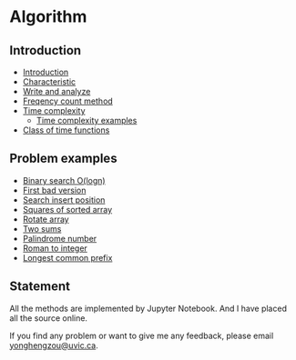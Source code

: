 # Algorithm
## Introduction
- [Introduction](https://github.com/YonghengZou/Algorithm/blob/main/01introduction/01_introduction.ipynb)
- [Characteristic](https://github.com/YonghengZou/Algorithm/blob/main/01introduction/02_characteristics.ipynb)
- [Write and analyze](https://github.com/YonghengZou/Algorithm/blob/main/01introduction/03_writeAnalysis.ipynb)
- [Freqency count method](https://github.com/YonghengZou/Algorithm/blob/main/01introduction/04_freqency.ipynb)
- [Time complexity](https://github.com/YonghengZou/Algorithm/blob/main/01introduction/051_timeComplexity.ipynb)
  - [Time complexity examples](https://github.com/YonghengZou/Algorithm/blob/main/01introduction/052_timeComplexity.ipynb)
- [Class of time functions](https://github.com/YonghengZou/Algorithm/blob/main/01introduction/6_classesFunction.ipynb)

## Problem examples
- [Binary search O(logn)](https://github.com/YonghengZou/Algorithm/blob/main/examples/001_binarySearch.ipynb)
- [First bad version](https://github.com/YonghengZou/Algorithm/blob/main/examples/002_firstBad.ipynb)
- [Search insert position](https://github.com/YonghengZou/Algorithm/blob/main/examples/003_searchInsertPosition.ipynb)
- [Squares of sorted array](https://github.com/YonghengZou/Algorithm/blob/main/examples/004_squaredSorted.ipynb)
- [Rotate array](https://github.com/YonghengZou/Algorithm/blob/main/examples/005_rotateArray.ipynb)
- [Two sums](https://github.com/YonghengZou/Algorithm/blob/main/examples/0001_twoSum.ipynb)
- [Palindrome number](https://github.com/YonghengZou/Algorithm/blob/main/examples/0002_palindromeNumber.ipynb)
- [Roman to integer](https://github.com/YonghengZou/Algorithm/blob/main/examples/0003_romanToInteger.ipynb)
- [Longest common prefix ](https://github.com/YonghengZou/Algorithm/blob/main/examples/0004_longestPrefix.ipynb)
## Statement
All the methods are implemented by Jupyter Notebook.
And I have placed all the source online. 

If you find any problem or want to give me any feedback, please email yonghengzou@uvic.ca.
